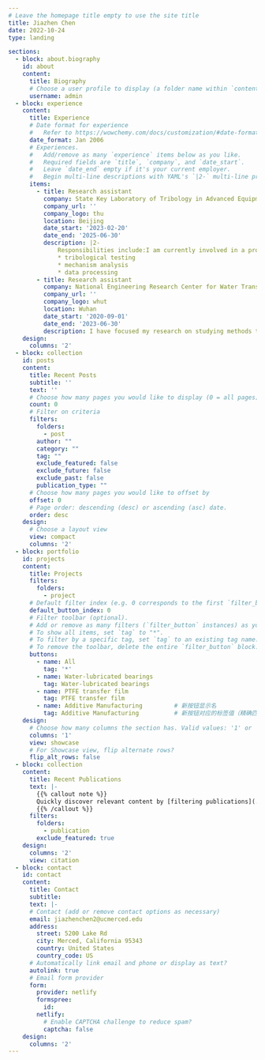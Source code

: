```yaml
---
# Leave the homepage title empty to use the site title
title: Jiazhen Chen
date: 2022-10-24
type: landing

sections:
  - block: about.biography
    id: about
    content:
      title: Biography
      # Choose a user profile to display (a folder name within `content/authors/`)
      username: admin
  - block: experience
    content:
      title: Experience
      # Date format for experience
      #   Refer to https://wowchemy.com/docs/customization/#date-format
      date_format: Jan 2006
      # Experiences.
      #   Add/remove as many `experience` items below as you like.
      #   Required fields are `title`, `company`, and `date_start`.
      #   Leave `date_end` empty if it's your current employer.
      #   Begin multi-line descriptions with YAML's `|2-` multi-line prefix.
      items:
        - title: Research assistant
          company: State Key Laboratory of Tribology in Advanced Equipment
          company_url: ''
          company_logo: thu
          location: Beijing
          date_start: '2023-02-20'
          date_end: '2025-06-30'
          description: |2-
              Responsibilities include:I am currently involved in a project titled 'Mechanisms in transfer film evolution of PTFE coating on mating surface texturing.' This project aims to investigate the transfer film evolution mechanisms of polytetrafluoroethylene (PTFE) coating on textured mating surfaces. The transfer film is a thin layer that transfers from the coating surface to the mating surface and plays a crucial role in reducing friction and wear. By gaining a deeper understanding of the interactions and influencing factors between PTFE coatings and textured mating surfaces, our research aims to reveal the mechanisms and behavior of transfer film evolution. We employ experimental methods, combining microscopic observations, material characterization techniques, surface analysis, and friction-wear testing, to study the effects of different texture features on transfer film formation and performance. Through this research, we hope to provide new insights and solutions for improving coating technologies and enhancing the wear resistance and lubrication performance of mating surfaces.
              * tribological testing
              * mechanism analysis
              * data processing
        - title: Research assistant
          company: National Engineering Research Center for Water Transport Safety
          company_url: ''
          company_logo: whut
          location: Wuhan
          date_start: '2020-09-01'
          date_end: '2023-06-30'
          description: I have focused my research on studying methods to enhance the performance of ship water-lubricated bearings. Specifically, I have investigated various approaches aimed at improving the lubrication efficiency, reducing frictional losses, and enhancing the overall durability and reliability of these bearings in marine environments. My research has involved experimental investigations, numerical modeling, and analysis of the effects of different factors such as bearing design, material selection, water properties, and operating conditions. Additionally, I have explored the utilization of advanced technologies, such as surface modifications and additives, to optimize the performance of water-lubricated bearings. Through my work, I aim to contribute to the development of more efficient and environmentally-friendly bearing systems for marine applications.In addition, I have also been involved in the development of a high-temperature and high-pressure cylinder liner piston ring test rig, where I was responsible for designing the sealing components and some parts of the power system.
    design:
      columns: '2'
  - block: collection
    id: posts
    content:
      title: Recent Posts
      subtitle: ''
      text: ''
      # Choose how many pages you would like to display (0 = all pages)
      count: 0
      # Filter on criteria
      filters:
        folders:
          - post
        author: ""
        category: ""
        tag: ""
        exclude_featured: false
        exclude_future: false
        exclude_past: false
        publication_type: ""
      # Choose how many pages you would like to offset by
      offset: 0
      # Page order: descending (desc) or ascending (asc) date.
      order: desc
    design:
      # Choose a layout view
      view: compact
      columns: '2'
  - block: portfolio
    id: projects
    content:
      title: Projects
      filters:
        folders:
          - project
      # Default filter index (e.g. 0 corresponds to the first `filter_button` instance below).
      default_button_index: 0
      # Filter toolbar (optional).
      # Add or remove as many filters (`filter_button` instances) as you like.
      # To show all items, set `tag` to "*".
      # To filter by a specific tag, set `tag` to an existing tag name.
      # To remove the toolbar, delete the entire `filter_button` block.
      buttons:
        - name: All
          tag: '*'
        - name: Water-lubricated bearings
          tag: Water-lubricated bearings
        - name: PTFE transfer film 
          tag: PTFE transfer film
        - name: Additive Manufacturing         # 新按钮显示名
          tag: Additive Manufacturing          # 新按钮对应的标签值（精确匹配）
    design:
      # Choose how many columns the section has. Valid values: '1' or '2'.
      columns: '1'
      view: showcase
      # For Showcase view, flip alternate rows?
      flip_alt_rows: false
  - block: collection
    content:
      title: Recent Publications
      text: |-
        {{% callout note %}}
        Quickly discover relevant content by [filtering publications](./publication/).
        {{% /callout %}}
      filters:
        folders:
          - publication
        exclude_featured: true
    design:
      columns: '2'
      view: citation
  - block: contact
    id: contact
    content:
      title: Contact
      subtitle:
      text: |-
      # Contact (add or remove contact options as necessary)
      email: jiazhenchen2@ucmerced.edu
      address:
        street: 5200 Lake Rd
        city: Merced, California 95343
        country: United States
        country_code: US
      # Automatically link email and phone or display as text?
      autolink: true
      # Email form provider
      form:
        provider: netlify
        formspree:
          id:
        netlify:
          # Enable CAPTCHA challenge to reduce spam?
          captcha: false
    design:
      columns: '2'
---
```


